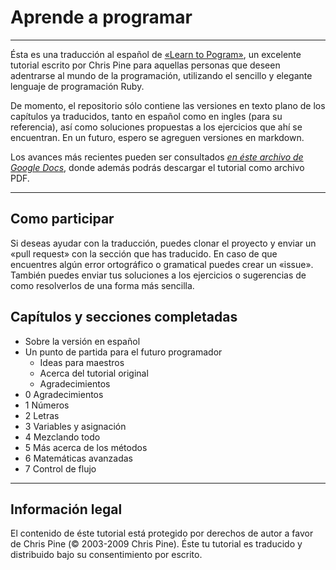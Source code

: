 # Aprende a programar
_ _ _
Ésta es una traducción al español de [«Learn to Pogram»][learn], un excelente tutorial escrito por Chris Pine para aquellas personas que deseen adentrarse al mundo de la programación, utilizando el sencillo y elegante lenguaje de programación Ruby.

De momento, el repositorio sólo contiene las versiones en texto plano de los capítulos ya traducidos, tanto en español como en ingles (para su referencia), así como soluciones propuestas a los ejercicios que ahí se encuentran. En un futuro, espero se agreguen versiones en markdown.

Los avances más recientes pueden ser consultados [*en éste archivo de Google Docs*][tut], donde además podrás descargar el tutorial como archivo PDF.

[learn]: http://http://pine.fm/LearnToProgram/
[tut]: https://docs.google.com/document/d/1XdLEszOeBHzvAEcmARu7feTy0q4zqms0Ej76Atit8zM/edit
___
## Como participar

Si deseas ayudar con la traducción, puedes clonar el proyecto y enviar un «pull request» con la sección que has traducido. En caso de que encuentres  algún error ortográfico o gramatical puedes crear un «issue». También puedes enviar tus soluciones a los ejercicios o sugerencias de como resolverlos de una forma más sencilla.
## Capítulos y secciones completadas

* Sobre la versión en español
* Un punto de partida para el futuro programador
    * Ideas para maestros
    * Acerca del tutorial original
    * Agradecimientos
* 0 Agradecimientos
* 1 Números
* 2 Letras
* 3 Variables y asignación
* 4 Mezclando todo
* 5 Más acerca de los métodos
* 6 Matemáticas avanzadas
* 7 Control de flujo

___
## Información legal
El contenido de éste tutorial está protegido por derechos de autor a favor de Chris Pine (© 2003-2009 Chris Pine). Éste tu tutorial es traducido y distribuido bajo su consentimiento por escrito.
